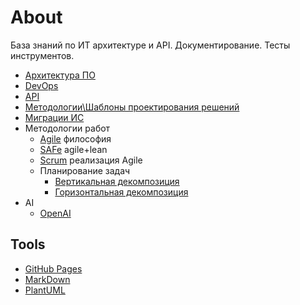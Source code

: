 # About

База знаний по ИТ архитектуре и API. Документирование. Тесты инструментов.

- [Архитектура ПО](arch/arch.md)
- [DevOps](devops.md)
- [API](api/api.md)
- [Методологии\Шаблоны проектирования решений](arch/patterns.md)
- [Миграции ИС](arch/pattern/refactoring/migration.md)
- Методологии работ
  - [Agile](https://agilemanifesto.org/iso/ru/principles.html) философия
  - [SAFe](safe.md) agile+lean
  - [Scrum](https://scrumguides.org/docs/scrumguide/v2020/2020-Scrum-Guide-Russian.pdf) реализация Agile
  - Планирование задач
    - [Вертикальная декомпозиция](https://habr.com/ru/company/sportmaster_lab/blog/515910/)
    - [Горизонтальная декомпозиция](https://habr.com/ru/company/sportmaster_lab/blog/677970/)
- AI
  - [OpenAI](/technology/ai/openai.md)

## Tools

- [GitHub Pages](technology/jekyll.md)
- [MarkDown](markdown.md)
- [PlantUML](plantuml.md)
